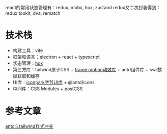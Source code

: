 

react的常用状态管理有：redux, mobx, hox, zustand
redux又二次封装得到：redux tookit, dva, rematch

# 技术栈

- 构建工具：vite
- 框架和语言：electron + react + typescript
- 状态管理：[hox](https://hox.js.org/zh/guide/quick-start)
- 第三方库：tailwind原子CSS + [frame motion动效库](https://www.framer.com/motion/) + antd组件库 + swr数据获取和缓存
- UI库：[iconpark字节UI库](https://bytedance.larkoffice.com/wiki/wikcnrOVHCJQ4V3a7mDvmLjrePf) + @antd/icons
- 中间件：CSS Modules + postCSS

# 参考文章

[antd与tailwind样式冲突](https://kong.vision/react/antd%E4%B8%8Etailwindcss%E6%A0%B7%E5%BC%8F%E5%86%B2%E7%AA%81/)

